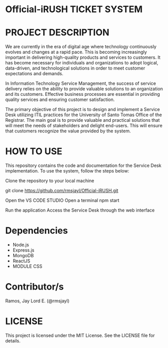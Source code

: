 # Official-iRUSH TICKET SYSTEM

# PROJECT DESCRIPTION
We are currently in the era of digital age where technology continuously evolves and changes at a rapid pace. This is becoming increasingly important in delivering high-quality products and services to customers. It has become necessary for individuals and organizations to adopt logical, data-driven, and technological solutions in order to meet customer expectations and demands.

In Information Technology Service Management, the success of service delivery relies on the ability to provide valuable solutions to an organization and its customers. Effective business processes are essential in providing quality services and ensuring customer satisfaction.

The primary objective of this project is to design and implement a Service Desk utilizing ITIL practices for the University of Santo Tomas Office of the Registrar. The main goal is to provide valuable and practical solutions that will meet the needs of stakeholders and delight end-users. This will ensure that customers recognize the value provided by the system.

# HOW TO USE
This repository contains the code and documentation for the Service Desk implementation. To use the system, follow the steps below:

Clone the repository to your local machine

git clone https://github.com/rmsjayl/Official-iRUSH.git

Open the VS CODE STUDIO
Open a terminal
npm start

Run the application
Access the Service Desk through the web interface

# Dependencies
* Node.js
* Express.js
* MongoDB
* ReactJS
* MODULE CSS

# Contributor/s
Ramos, Jay Lord E. (@rmsjayl)

# LICENSE
This project is licensed under the MIT License. See the LICENSE file for details.
